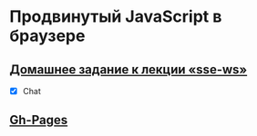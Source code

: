 # Продвинутый JavaScript в браузере

## [Домашнее задание к лекции «sse-ws»](https://github.com/TomSG03/ahj-homeworks/tree/master/sse-ws)

- [x] Chat

## [Gh-Pages]()
